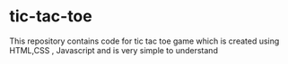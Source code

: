 # tic-tac-toe
This repository contains code for tic tac toe game which is created using HTML,CSS , Javascript and is very simple to understand 
